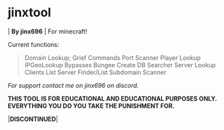 # jinxtool
| **By jinx696** | For minecraft!

Current functions:
>Domain Lookup;
>Grief Commands
>Port Scanner
>Player Lookup
>IPGeoLookup
>Bypasses
>Bungee Create
>DB Searcher
>Server Lookup
>Clients List
>Server Finder/List
>Subdomain Scanner

*For support contact me on jinx696 on discord.*

**THIS TOOL IS FOR EDUCATIONAL AND EDUCATIONAL PURPOSES ONLY. EVERYTHING YOU DO YOU TAKE THE PUNISHMENT FOR.**

|**DISCONTINUED**|
